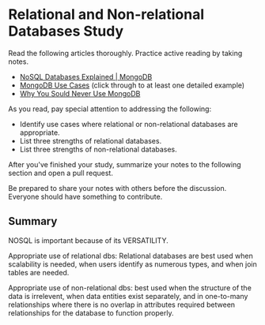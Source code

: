 # Relational and Non-relational Databases Study

Read the following articles thoroughly. Practice active reading by taking notes.

-   [NoSQL Databases Explained | MongoDB](https://www.mongodb.com/nosql-explained)
-   [MongoDB Use Cases](http://docs.mongodb.org/ecosystem/use-cases/) (click
    through to at least one detailed example)
-   [Why You Sould Never Use MongoDB](http://www.sarahmei.com/blog/2013/11/11/why-you-should-never-use-mongodb/)

As you read, pay special attention to addressing the following:

-   Identify use cases where relational or non-relational databases are
    appropriate.
-   List three strengths of relational databases.
-   List three strengths of non-relational databases.

After you've finished your study, summarize your notes to the following section
and open a pull request.

Be prepared to share your notes with others before the discussion. Everyone
should have something to contribute.

## Summary

NOSQL is important because of its VERSATILITY. 

Appropriate use of relational dbs: Relational databases are best used when scalability is needed, when users identify as numerous types, and when join tables are needed.

Appropriate use of non-relational dbs: best used when the structure of the data is irrelevent, when data entities exist separately, and in one-to-many relationships where there is no overlap in attributes required between relationships for the database to function properly.
